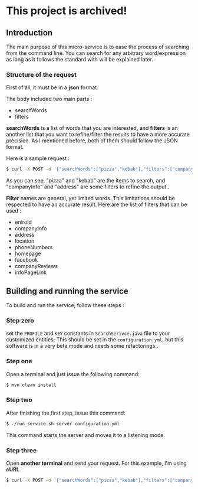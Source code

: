 # This project is archived!

## Introduction


The main purpose of this micro-service is to ease the process of searching from the command line. 
You can search for any arbitrary word/expression as long as it follows the standard with will be explained later.

### Structure of the request
First of all, it must be in a **json** format.

The body included two main parts :
   - searchWords
   - filters

**searchWords** is a list of words that you are interested, and **filters** is an another list that 
you want to refine/filter the results to have a more accurate precision. 
As I mentioned before, both of them should follow the JSON format. 

Here is a sample request : 
```sh
$ curl -X POST -d '{"searchWords":["pizza","kebab"],"filters":["companyInfo","address"]}' --header "Content-Type: application/json" http://localhost:8080/
```
As you can see, "pizza" and "kebab" are the items to search, and "companyInfo" and "address" are some filters to refine the output..

**Filter** names are general, yet limited words. This limitations should be respected to have an accurate result. 
Here are the list of filters that can be used :
  - eniroId
  - companyInfo
  - address
  - location
  - phoneNumbers
  - homepage
  - facebook
  - companyReviews
  - infoPageLink



## Building and running the service

To build and run the service, follow these steps :

### Step zero
set the `PROFILE` and `KEY` constants in `SearchSerivce.java` file to your customized entities;
This should be set in the `configuration.yml`, but this software is in a very beta mode and needs some refactorings.. 

### Step one
Open a terminal and just issue the following command:
```sh
$ mvn clean install

```


### Step two
After finishing the first step, issue this command:
```sh
$ ./run_service.sh server configuration.yml
```
This command starts the server and moves it to a listening mode.


### Step three
Open **another terminal** and send your request. For this example, I'm using **cURL**.
```sh
$ curl -X POST -d '{"searchWords":["pizza","kebab"],"filters":["companyInfo","facebook"]}' --header "Content-Type: application/json" http://localhost:8080/
```

 
